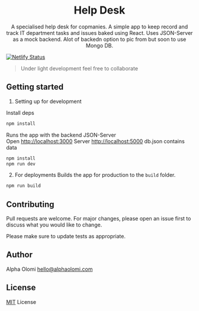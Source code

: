 <h1 align="center">Help Desk </h1>

<p align="center">A specialised help desk for copmanies. A simple app to keep record and track IT department tasks and issues baked using React. Uses JSON-Server as a mock backend. Alot of backedn option to pic from but soon to use Mongo DB.</p>


 [![Netlify Status](https://api.netlify.com/api/v1/badges/9fe11148-0c25-4945-879d-c6a8ebd3f5c3/deploy-status)](https://app.netlify.com/sites/help-desk/deploys)

> Under light development feel free to collaborate

## Getting started

1. Setting up for development

Install deps
```bash
npm install
```

Runs the app with the backend JSON-Server<br>
Open [http://localhost:3000](http://localhost:3000)
Server [http://localhost:5000](http://localhost:5000)
db.json contains data

```bash
npm install
npm run dev
```
2. For deployments
   Builds the app for production to the `build` folder.<br>

```bash
npm run build
```

## Contributing
Pull requests are welcome. For major changes, please open an issue first to discuss what you would like to change.

Please make sure to update tests as appropriate.


## Author

Alpha Olomi [hello@alphaolomi.com](mailto:hello@alphaolomi.com)

## License
[MIT](https://choosealicense.com/licenses/mit/) License
